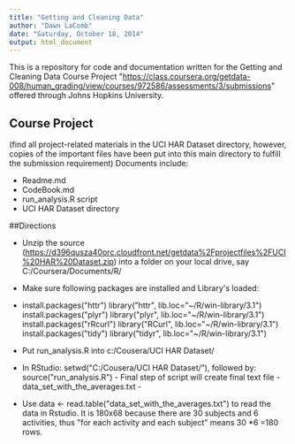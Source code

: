```yaml
---
title: "Getting and Cleaning Data"
author: "Dawn LaComb"
date: "Saturday, October 18, 2014"
output: html_document
---
```


This is a repository for code and documentation written for the Getting and Cleaning Data Course Project "https://class.coursera.org/getdata-008/human_grading/view/courses/972586/assessments/3/submissions" offered through Johns Hopkins University.

## Course Project
(find all project-related materials in the UCI HAR Dataset directory, however, copies of the important files have been put into this main directory to fulfill the submission requirement)
Documents include:

-  Readme.md
-	CodeBook.md
-	run_analysis.R script
-	UCI HAR Dataset directory

##Directions

* Unzip the source (https://d396qusza40orc.cloudfront.net/getdata%2Fprojectfiles%2FUCI%20HAR%20Dataset.zip) into a folder on your local drive, say C:/Coursera/Documents/R/
* Make sure following packages are installed and Library's loaded:
* install.packages("httr")
library("httr", lib.loc="~/R/win-library/3.1")
install.packages("plyr")
library("plyr", lib.loc="~/R/win-library/3.1")
install.packages("rRcurl")
library("RCurl", lib.loc="~/R/win-library/3.1")
install.packages("tidy")
library("tidyr", lib.loc="~/R/win-library/3.1")

* Put run_analysis.R into c:/Cousera/UCI HAR Dataset/

* In RStudio: setwd("C:/Cousera/UCI HAR Dataset/”), followed by: source("run_analysis.R") - Final step of script will create final text file - data_set_with_the_averages.txt -  

* Use data <- read.table("data_set_with_the_averages.txt") to read the data in Rstudio. It is 180x68 because there are 30 subjects and 6 activities, thus "for each activity and each subject" means 30 *6 =180 rows. 
